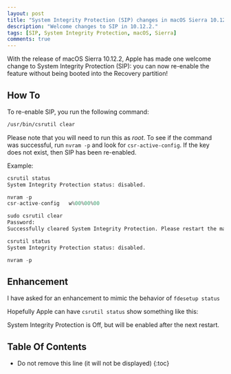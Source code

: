```yaml
---
layout: post
title: "System Integrity Protection (SIP) changes in macOS Sierra 10.12.2"
description: "Welcome changes to SIP in 10.12.2."
tags: [SIP, System Integrity Protection, macOS, Sierra]
comments: true
---
```


With the release of macOS Sierra 10.12.2, Apple has made one welcome change to System Integrity Protection (SIP): you can now re-enable the feature without being booted into the Recovery partition!

## How To
To re-enable SIP, you run the following command:

```bash
/usr/bin/csrutil clear
```

Please note that you will need to run this as _root_. To see if the command was successful, run `nvram -p` and look for `csr-active-config`. If the key does not exist, then SIP has been re-enabled.

Example:

```python
csrutil status
System Integrity Protection status: disabled.

nvram -p
csr-active-config   w%00%00%00

sudo csrutil clear
Password:
Successfully cleared System Integrity Protection. Please restart the machine for the changes to take effect.

csrutil status
System Integrity Protection status: disabled.

nvram -p
```

## Enhancement
I have asked for an enhancement to mimic the behavior of `fdesetup status`

Hopefully Apple can have `csrutil status` show something like this:

System Integrity Protection is Off, but will be enabled after the next restart.

## Table Of Contents
* Do not remove this line (it will not be displayed)
{:toc}